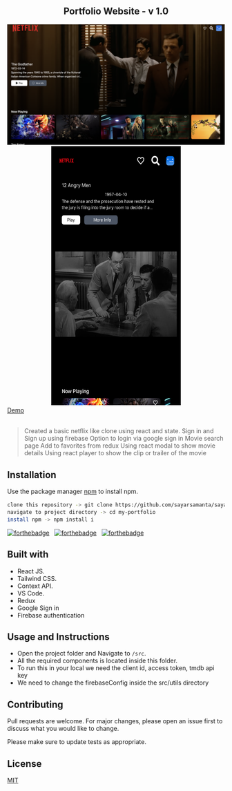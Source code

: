 <h2 align="center">
  Portfolio Website - v 1.0<br/>
</h2>
<div align="center">
  <img alt="Demo" src="./images/gitreadme.png" />
  <img alt="Demo" width="300" height="600" src="./images/mobile.png" />
  
</div>
<a href="https://sayarvideoclone.netlify.app/" target="_blank">Demo</a>
<br/>
<br/>

>Created a basic netflix like clone using react and state.
>Sign in and Sign up using firebase
>Option to login via google sign in
>Movie search page
>Add to favorites from redux
>Using react modal to show movie details
>Using react player to show the clip or trailer of the movie


## Installation

Use the package manager [npm](https://docs.npmjs.com/cli/v8/commands/npm-install) to install npm.

```bash
clone this repository -> git clone https://github.com/sayarsamanta/sayar_netflix_clone.git
navigate to project directory -> cd my-portfolio
install npm -> npm install i
```

[![forthebadge](https://forthebadge.com/images/badges/built-with-love.svg)](https://forthebadge.com) &nbsp;
[![forthebadge](https://forthebadge.com/images/badges/made-with-javascript.svg)](https://forthebadge.com) &nbsp;
[![forthebadge](https://forthebadge.com/images/badges/open-source.svg)](https://forthebadge.com) &nbsp;
## Built with
 - React JS.
 - Tailwind CSS.
 - Context API.
 - VS Code.
 - Redux
 - Google Sign in
 - Firebase authentication

## Usage and Instructions
- Open the project folder and Navigate to `/src`.
- All the required components is located inside this folder.
- To run this in your local we need the client id, access token, tmdb api key
- We need to change the firebaseConfig inside the src/utils directory

## Contributing

Pull requests are welcome. For major changes, please open an issue first
to discuss what you would like to change.

Please make sure to update tests as appropriate.

## License

[MIT](https://choosealicense.com/licenses/mit/)
